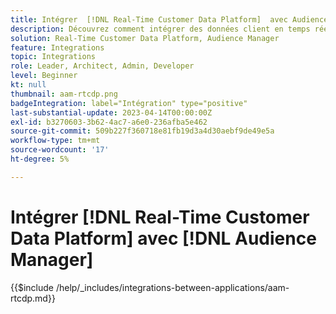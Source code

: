 ```yaml
---
title: Intégrer  [!DNL Real-Time Customer Data Platform]  avec Audience Manager
description: Découvrez comment intégrer des données client en temps réel  [!DNL Platform]  à l’Audience Manager.
solution: Real-Time Customer Data Platform, Audience Manager
feature: Integrations
topic: Integrations
role: Leader, Architect, Admin, Developer
level: Beginner
kt: null
thumbnail: aam-rtcdp.png
badgeIntegration: label="Intégration" type="positive"
last-substantial-update: 2023-04-14T00:00:00Z
exl-id: b3270603-3b62-4ac7-a6e0-236afba5e462
source-git-commit: 509b227f360718e81fb19d3a4d30aebf9de49e5a
workflow-type: tm+mt
source-wordcount: '17'
ht-degree: 5%

---
```


# Intégrer [!DNL Real-Time Customer Data Platform] avec [!DNL Audience Manager]

{{$include /help/_includes/integrations-between-applications/aam-rtcdp.md}}
